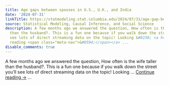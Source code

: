 ```yaml
---
title: Age gaps between spouses in U.S., U.K., and India
date: '2024-07-31'
linkTitle: https://statmodeling.stat.columbia.edu/2024/07/31/age-gap-between-spouses/
source: Statistical Modeling, Causal Inference, and Social Science
description: A few months ago we answered the question, How often is the wife taller
  than the husband?. This is a fun one because if you walk down the street you&#8217;ll
  see lots of direct streaming data on the topic! Looking &#8230; <a href="https://statmodeling.stat.columbia.edu/2024/07/31/age-gap-between-spouses/">Continue
  reading <span class="meta-nav">&#8594;</span></a> ...
disable_comments: true
---
```

A few months ago we answered the question, How often is the wife taller than the husband?. This is a fun one because if you walk down the street you&#8217;ll see lots of direct streaming data on the topic! Looking &#8230; <a href="https://statmodeling.stat.columbia.edu/2024/07/31/age-gap-between-spouses/">Continue reading <span class="meta-nav">&#8594;</span></a> ...